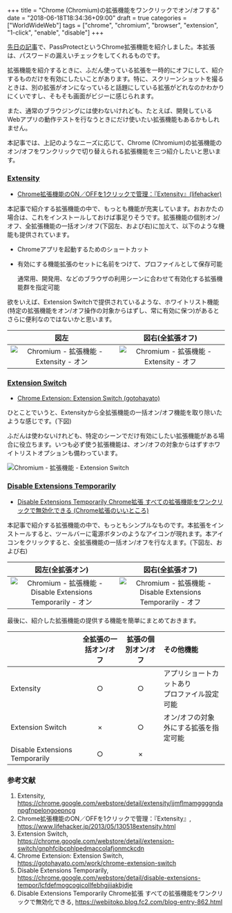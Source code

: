 +++
title = "Chrome (Chromium)の拡張機能をワンクリックでオン/オフする"
date = "2018-06-18T18:34:36+09:00"
draft = true
categories = ["WorldWideWeb"]
tags = ["chrome", "chromium", "browser", "extension", "1-click", "enable", "disable"]
+++

[先日の記事](/post/freebsd-pwned-check/)で、PassProtectというChrome拡張機能を紹介しました。本拡張は、パスワードの漏えいチェックをしてくれるものです。

拡張機能を紹介するときに、ふだん使っている拡張を一時的にオフにして、紹介するものだけを有効にしたいことがあります。特に、スクリーンショットを撮るときは、別の拡張がオンになっていると話題にしている拡張がどれなのかわかりにくいですし、そもそも画面がビジーに感じられます。

また、通常のブラウジングには使わないけれども、たとえば、開発しているWebアプリの動作テストを行なうときにだけ使いたい拡張機能もあるかもしれません。

本記事では、上記のようなニーズに応じて、Chrome (Chromium)の拡張機能のオン/オフをワンクリックで切り替えられる拡張機能を三つ紹介したいと思います。

### [Extensity](https://chrome.google.com/webstore/detail/extensity/jjmflmamggggndanpgfnpelongoepncg)
- [Chrome拡張機能のON／OFFを1クリックで管理：『Extensity』(lifehacker)](https://www.lifehacker.jp/2013/05/130518extensity.html)

本記事で紹介する拡張機能の中で、もっとも機能が充実しています。おおかたの場合は、これをインストールしておけば事足りそうです。拡張機能の個別オン/オフ、全拡張機能の一括オン/オフ(下図左、および右)に加えて、以下のような機能も提供されています。

- Chromeアプリを起動するためのショートカット
- 有効にする機能拡張のセットに名前をつけて、プロファイルとして保存可能

    通常用、開発用、などのブラウザの利用シーンに合わせて有効化する拡張機能群を指定可能
 
 欲をいえば、Extension Switchで提供されているような、ホワイトリスト機能(特定の拡張機能をオン/オフ操作の対象からはずし、常に有効に保つ)があるとさらに便利なのではないかと思います。

|図左|図右(全拡張オフ)|
|:---:|:---:|
|![Chromium - 拡張機能 - Extensity - オン](/img/chromium/chromium-extensity-on.png)|![Chromium - 拡張機能 - Extensity - オフ](/img/chromium/chromium-extensity-off.png)|

### [Extension Switch](https://chrome.google.com/webstore/detail/extension-switch/gnphfcibcphlpedmaccolafjonmckcdn)

- [Chrome Extension: Extension Switch (gotohayato)](https://gotohayato.com/work/chrome-extension-switch)

ひとことでいうと、Extensityから全拡張機能の一括オン/オフ機能を取り除いたような感じです。(下図)

ふだんは使わないけれども、特定のシーンでだけ有効にしたい拡張機能がある場合に役立ちます。いつも必ず使う拡張機能は、オン/オフの対象からはずすホワイトリストオプションも備わっています。

![Chromium - 拡張機能 - Extension Switch](/img/chromium/chromium-extension-switch.png)

### [Disable Extensions Temporarily](https://chrome.google.com/webstore/detail/disable-extensions-tempor/lcfdefmogcogicollfebhgjiiakbjdje)

- [Disable Extensions Temporarily Chrome拡張 すべての拡張機能をワンクリックで無効化できる (Chrome拡張のいいところ)](https://webiitoko.blog.fc2.com/blog-entry-862.html)

本記事で紹介する拡張機能の中で、もっともシンプルなものです。本拡張をインストールすると、ツールバーに電源ボタンのようなアイコンが現れます。本アイコンをクリックすると、全拡張機能の一括オン/オフを行なえます。(下図左、および右)

|図左(全拡張オン)|図右(全拡張オフ)|
|:---:|:---:|
|![Chromium - 拡張機能 - Disable Extensions Temporarily - オン](/img/chromium/chromium-disable-extensions-temporarily-on.png)|![Chromium - 拡張機能 - Disable Extensions Temporarily - オフ](/img/chromium/chromium-disable-extensions-temporarily-off.png)|

最後に、紹介した拡張機能の提供する機能を簡単にまとめておきます。

||全拡張の一括オン/オフ|拡張の個別オン/オフ|その他機能
|:---|:---:|:---:|:---|
|Extensity|○|○|アプリショートカットあり<br>プロファイル設定可能
|Extension Switch|×|○|オン/オフの対象外にする拡張を指定可能
|Disable Extensions Temporarily|○|×||

### 参考文献
1. Extensity, https://chrome.google.com/webstore/detail/extensity/jjmflmamggggndanpgfnpelongoepncg
1. Chrome拡張機能のON／OFFを1クリックで管理：『Extensity』, https://www.lifehacker.jp/2013/05/130518extensity.html
1. Extension Switch, https://chrome.google.com/webstore/detail/extension-switch/gnphfcibcphlpedmaccolafjonmckcdn
1. Chrome Extension: Extension Switch, https://gotohayato.com/work/chrome-extension-switch
1. Disable Extensions Temporarily, https://chrome.google.com/webstore/detail/disable-extensions-tempor/lcfdefmogcogicollfebhgjiiakbjdje
1. Disable Extensions Temporarily Chrome拡張 すべての拡張機能をワンクリックで無効化できる, https://webiitoko.blog.fc2.com/blog-entry-862.html

